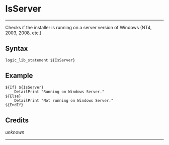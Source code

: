 # IsServer

---

Checks if the installer is running on a server version of Windows (NT4, 2003, 2008, etc.)

## Syntax

	logic_lib_statement ${IsServer}

## Example

	${If} ${IsServer}
		DetailPrint "Running on Windows Server."
	${Else}
		DetailPrint "Not running on Windows Server."
	${EndIf}

## Credits

*unknown*

---

